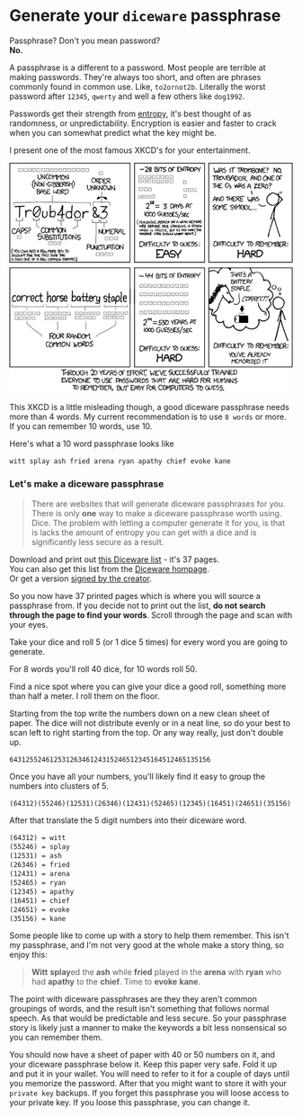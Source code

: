 # Generate your `diceware` passphrase

Passphrase? Don't you mean password?<br>
**No.**


A passphrase is a different to a password. Most people are terrible at making passwords. They're always too short,
and often are phrases commonly found in common use. Like, `to2ornot2b`. Literally the worst password after `12345`,
`qwerty` and well a few others like `dog1992`.

Passwords get their strength from [entropy](https://www.wikiwand.com/en/Entropy_(computing)), it's best thought of as randomness, or unpredictability. Encryption is easier and faster to crack when you can somewhat predict what the key might be.

I present one of the most famous XKCD's for your entertainment.

[![XKCD ](password_strength.png)](https://xkcd.com/936/)

This XKCD is a little misleading though, a good diceware passphrase needs more than 4 words. My current recommendation is to use `8 words` or more. If you can remember 10 words, use 10.

Here's what a 10 word passphrase looks like

    witt splay ash fried arena ryan apathy chief evoke kane




###  Let's make a diceware passphrase

> There are websites that will generate diceware passphrases for you. There is only **one** way to make a diceware passphrase worth using. Dice.
> The problem with letting a computer generate it for you, is that is lacks the amount of entropy you can get with a dice and is significantly less secure as a result.

Download and print out [this Diceware list](dicewarewordlist.pdf) - it's 37 pages.<br>
You can also get this list from the [Diceware hompage](http://world.std.com/~reinhold/diceware.html).<br>
Or get a version [signed by the creator](http://world.std.com/~reinhold/diceware.wordlist.asc).<br>

So you now have 37 printed pages which is where you will source a passphrase from. If you decide not to print out the list, **do not search through the page to find your words**. Scroll through the page and scan with your eyes.

Take your dice and roll 5 (or 1 dice 5 times) for every word you are going to generate.

For 8 words you'll roll 40 dice, for 10 words roll 50.

Find a nice spot where you can give your dice a good roll, something more than half a meter. I roll them on the floor.

Starting from the top write the numbers down on a new clean sheet of paper. The dice will not distribute evenly or in a neat line, so do your best to scan left to right starting from the top. Or any way really, just don't double up.

    64312552461253126346124315246512345164512465135156

Once you have all your numbers, you'll likely find it easy to group the numbers into clusters of 5.

    (64312)(55246)(12531)(26346)(12431)(52465)(12345)(16451)(24651)(35156)

After that translate the 5 digit numbers into their diceware word.

    (64312) = witt
    (55246) = splay
    (12531) = ash
    (26346) = fried
    (12431) = arena
    (52465) = ryan
    (12345) = apathy
    (16451) = chief
    (24651) = evoke
    (35156) = kane

Some people like to come up with a story to help them remember. This isn't my passphrase, and I'm not very good at the whole make a story thing, so enjoy this:

> **Witt** **splay**ed the **ash** while **fried** played in the **arena** with **ryan** who had **apathy** to the **chief**. Time to **evoke** **kane**.

The point with diceware passphrases are they they aren't common groupings of words, and the result isn't something that
follows normal speech. As that would be predictable and less secure. So your passphrase story is likely
just a manner to make the keywords a bit less nonsensical so you can remember them.

You should now have a sheet of paper with 40 or 50 numbers on it, and your diceware passphrase below it.
Keep this paper very safe. Fold it up and put it in your wallet. You will need to refer to it for a
couple of days until you memorize the password. After that you might want to store it with your `private key` backups.
If you forget this passphrase you will loose access to your private key. If you loose this passphrase, you can change it.
